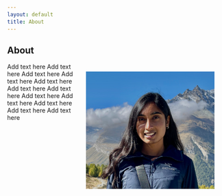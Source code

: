 ```yaml
---
layout: default
title: About
---
```

## About
<img src="/media/me.png" alt="pic of me"
style="float:right; width:300px; margin:20px; height: auto">

Add text here
Add text here
Add text here
Add text here
Add text here
Add text here
Add text here
Add text here
Add text here
Add text here
Add text here
Add text here
